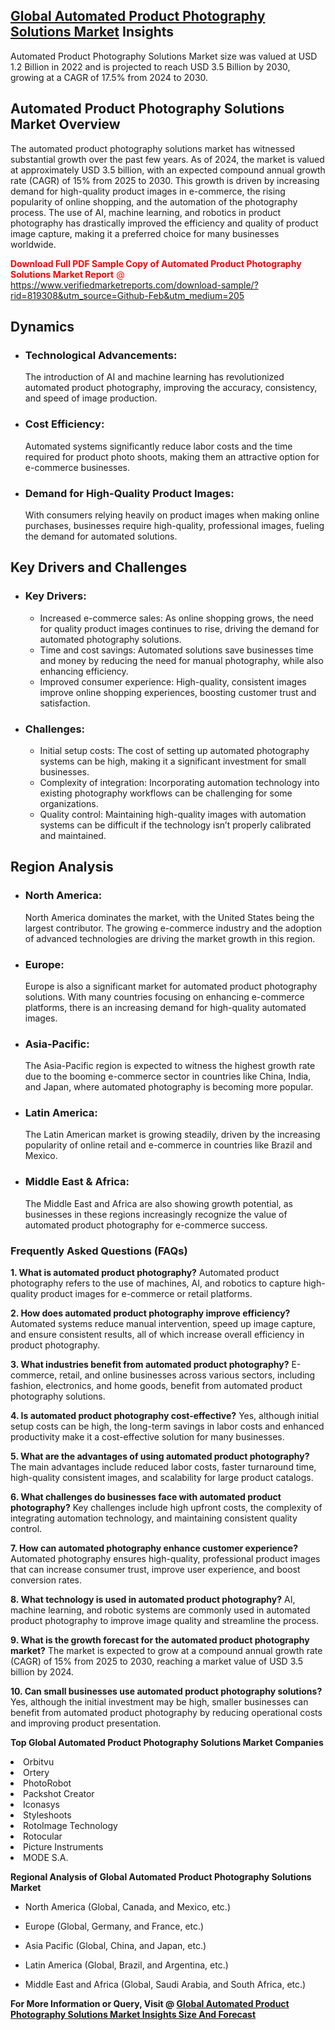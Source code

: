 <h2><a href="https://www.verifiedmarketreports.com/download-sample/?rid=819308&amp;utm_source=Github&amp;utm_medium=205" target="_blank">Global Automated Product Photography Solutions Market</a> Insights</h2><p>Automated Product Photography Solutions Market size was valued at USD 1.2 Billion in 2022 and is projected to reach USD 3.5 Billion by 2030, growing at a CAGR of 17.5% from 2024 to 2030.</p><p> <h2>Automated Product Photography Solutions Market Overview</h2> <p>The automated product photography solutions market has witnessed substantial growth over the past few years. As of 2024, the market is valued at approximately USD 3.5 billion, with an expected compound annual growth rate (CAGR) of 15% from 2025 to 2030. This growth is driven by increasing demand for high-quality product images in e-commerce, the rising popularity of online shopping, and the automation of the photography process. The use of AI, machine learning, and robotics in product photography has drastically improved the efficiency and quality of product image capture, making it a preferred choice for many businesses worldwide.</p> <p><p><span class=""><span style="color: #ff0000;"><strong>Download Full PDF Sample Copy of Automated Product Photography Solutions Market Report</strong> @ </span><a href="https://www.verifiedmarketreports.com/download-sample/?rid=819308&amp;utm_source=Github-Feb&amp;utm_medium=205" target="_blank">https://www.verifiedmarketreports.com/download-sample/?rid=819308&amp;utm_source=Github-Feb&amp;utm_medium=205</a></span></p></p> <h2>Dynamics</h2> <ul> <li><h3>Technological Advancements:</h3> The introduction of AI and machine learning has revolutionized automated product photography, improving the accuracy, consistency, and speed of image production.</li> <li><h3>Cost Efficiency:</h3> Automated systems significantly reduce labor costs and the time required for product photo shoots, making them an attractive option for e-commerce businesses.</li> <li><h3>Demand for High-Quality Product Images:</h3> With consumers relying heavily on product images when making online purchases, businesses require high-quality, professional images, fueling the demand for automated solutions.</li> </ul> <h2>Key Drivers and Challenges</h2> <ul> <li><h3>Key Drivers:</h3> <ul> <li>Increased e-commerce sales: As online shopping grows, the need for quality product images continues to rise, driving the demand for automated photography solutions.</li> <li>Time and cost savings: Automated solutions save businesses time and money by reducing the need for manual photography, while also enhancing efficiency.</li> <li>Improved consumer experience: High-quality, consistent images improve online shopping experiences, boosting customer trust and satisfaction.</li> </ul> </li> <li><h3>Challenges:</h3> <ul> <li>Initial setup costs: The cost of setting up automated photography systems can be high, making it a significant investment for small businesses.</li> <li>Complexity of integration: Incorporating automation technology into existing photography workflows can be challenging for some organizations.</li> <li>Quality control: Maintaining high-quality images with automation systems can be difficult if the technology isn’t properly calibrated and maintained.</li> </ul> </li> </ul> <h2>Region Analysis</h2> <ul> <li><h3>North America:</h3> North America dominates the market, with the United States being the largest contributor. The growing e-commerce industry and the adoption of advanced technologies are driving the market growth in this region.</li> <li><h3>Europe:</h3> Europe is also a significant market for automated product photography solutions. With many countries focusing on enhancing e-commerce platforms, there is an increasing demand for high-quality automated images.</li> <li><h3>Asia-Pacific:</h3> The Asia-Pacific region is expected to witness the highest growth rate due to the booming e-commerce sector in countries like China, India, and Japan, where automated photography is becoming more popular.</li> <li><h3>Latin America:</h3> The Latin American market is growing steadily, driven by the increasing popularity of online retail and e-commerce in countries like Brazil and Mexico.</li> <li><h3>Middle East & Africa:</h3> The Middle East and Africa are also showing growth potential, as businesses in these regions increasingly recognize the value of automated product photography for e-commerce success.</li> </ul> <h3>Frequently Asked Questions (FAQs)</h3> <p><b>1. What is automated product photography?</b> Automated product photography refers to the use of machines, AI, and robotics to capture high-quality product images for e-commerce or retail platforms.</p> <p><b>2. How does automated product photography improve efficiency?</b> Automated systems reduce manual intervention, speed up image capture, and ensure consistent results, all of which increase overall efficiency in product photography.</p> <p><b>3. What industries benefit from automated product photography?</b> E-commerce, retail, and online businesses across various sectors, including fashion, electronics, and home goods, benefit from automated product photography solutions.</p> <p><b>4. Is automated product photography cost-effective?</b> Yes, although initial setup costs can be high, the long-term savings in labor costs and enhanced productivity make it a cost-effective solution for many businesses.</p> <p><b>5. What are the advantages of using automated product photography?</b> The main advantages include reduced labor costs, faster turnaround time, high-quality consistent images, and scalability for large product catalogs.</p> <p><b>6. What challenges do businesses face with automated product photography?</b> Key challenges include high upfront costs, the complexity of integrating automation technology, and maintaining consistent quality control.</p> <p><b>7. How can automated photography enhance customer experience?</b> Automated photography ensures high-quality, professional product images that can increase consumer trust, improve user experience, and boost conversion rates.</p> <p><b>8. What technology is used in automated product photography?</b> AI, machine learning, and robotic systems are commonly used in automated product photography to improve image quality and streamline the process.</p> <p><b>9. What is the growth forecast for the automated product photography market?</b> The market is expected to grow at a compound annual growth rate (CAGR) of 15% from 2025 to 2030, reaching a market value of USD 3.5 billion by 2024.</p> <p><b>10. Can small businesses use automated product photography solutions?</b> Yes, although the initial investment may be high, smaller businesses can benefit from automated product photography by reducing operational costs and improving product presentation.</p> </p><p><strong>Top Global Automated Product Photography Solutions Market Companies</strong></p><div data-test-id=""><p><li>Orbitvu</li><li> Ortery</li><li> PhotoRobot</li><li> Packshot Creator</li><li> Iconasys</li><li> Styleshoots</li><li> RotoImage Technology</li><li> Rotocular</li><li> Picture Instruments</li><li> MODE S.A.</li></p><div><strong>Regional Analysis of&nbsp;Global Automated Product Photography Solutions Market</strong></div><ul><li dir="ltr"><p dir="ltr">North America&nbsp;(Global, Canada, and Mexico, etc.)</p></li><li dir="ltr"><p dir="ltr">Europe (Global, Germany, and France, etc.)</p></li><li dir="ltr"><p dir="ltr">Asia Pacific&nbsp;(Global, China, and Japan, etc.)</p></li><li dir="ltr"><p dir="ltr">Latin America&nbsp;(Global, Brazil, and Argentina, etc.)</p></li><li dir="ltr">Middle East and Africa&nbsp;(Global, Saudi Arabia, and South Africa, etc.)</li></ul><p><strong>For More Information or Query, Visit @&nbsp;</strong><strong><a href="https://www.verifiedmarketreports.com/product/automated-product-photography-solutions-market/?utm_source=Github&amp;utm_medium=205" target="_blank">Global Automated Product Photography Solutions Market Insights Size And Forecast</a></strong></p></div>
